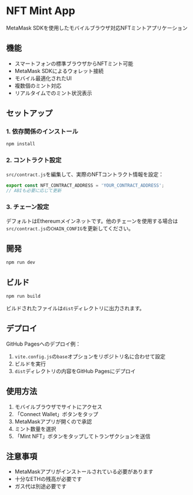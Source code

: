 # NFT Mint App

MetaMask SDKを使用したモバイルブラウザ対応NFTミントアプリケーション

## 機能

- スマートフォンの標準ブラウザからNFTミント可能
- MetaMask SDKによるウォレット接続
- モバイル最適化されたUI
- 複数個のミント対応
- リアルタイムでのミント状況表示

## セットアップ

### 1. 依存関係のインストール

```bash
npm install
```

### 2. コントラクト設定

`src/contract.js`を編集して、実際のNFTコントラクト情報を設定：

```javascript
export const NFT_CONTRACT_ADDRESS = 'YOUR_CONTRACT_ADDRESS';
// ABIも必要に応じて更新
```

### 3. チェーン設定

デフォルトはEthereumメインネットです。他のチェーンを使用する場合は`src/contract.js`の`CHAIN_CONFIG`を更新してください。

## 開発

```bash
npm run dev
```

## ビルド

```bash
npm run build
```

ビルドされたファイルは`dist`ディレクトリに出力されます。

## デプロイ

GitHub Pagesへのデプロイ例：

1. `vite.config.js`の`base`オプションをリポジトリ名に合わせて設定
2. ビルドを実行
3. `dist`ディレクトリの内容をGitHub Pagesにデプロイ

## 使用方法

1. モバイルブラウザでサイトにアクセス
2. 「Connect Wallet」ボタンをタップ
3. MetaMaskアプリが開くので承認
4. ミント数量を選択
5. 「Mint NFT」ボタンをタップしてトランザクションを送信

## 注意事項

- MetaMaskアプリがインストールされている必要があります
- 十分なETHの残高が必要です
- ガス代は別途必要です